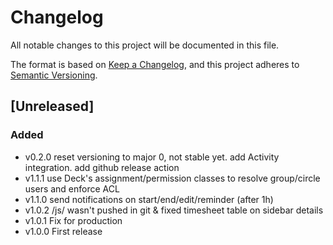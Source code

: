 # Changelog

All notable changes to this project will be documented in this file.

The format is based on [Keep a Changelog](https://keepachangelog.com/en/1.1.0/),
and this project adheres to [Semantic Versioning](https://semver.org/spec/v2.0.0.html).

## [Unreleased]

### Added

- v0.2.0 reset versioning to major 0, not stable yet. add Activity integration. add github release action
- v1.1.1 use Deck's assignment/permission classes to resolve group/circle users and enforce ACL
- v1.1.0 send notifications on start/end/edit/reminder (after 1h)
- v1.0.2 /js/ wasn't pushed in git & fixed timesheet table on sidebar details
- v1.0.1 Fix for production
- v1.0.0 First release
